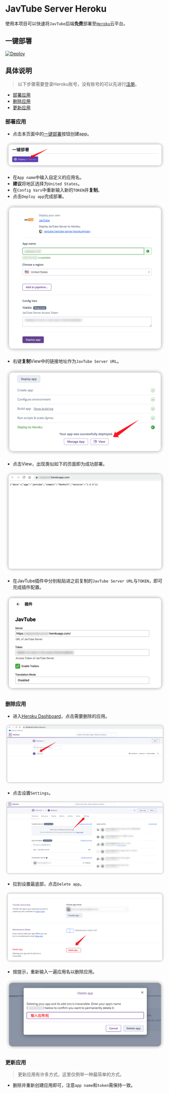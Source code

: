 # JavTube Server Heroku

使用本项目可以快速将`JavTube`后端**免费**部署至[`Heroku`](https://heroku.com)云平台。

## 一键部署

[![Deploy](https://www.herokucdn.com/deploy/button.svg)](https://heroku.com/deploy)

## 具体说明

> 以下步骤需要登录Heroku账号，没有账号的可以先进行[注册](https://signup.heroku.com/)。

- [部署应用](#部署应用)
- [删除应用](#删除应用)
- [更新应用](#更新应用)

### 部署应用

- 点击本页面中的[一键部署](#一键部署)按钮创建app。

![deploy](images/deploy.png)

- 在`App name`中输入自定义的应用名。
- **建议**将地区选择为`United States`。
- 在`Config Vars`中重新输入新的`TOKEN`并**复制**。
- 点击`Deploy app`完成部署。

![create](images/create.png)

- 右键**复制**View中的链接地址作为`JavTube Server URL`。

![view](images/view.png)

- 点击View，出现类似如下的页面即为成功部署。

![page](images/page.png)

- 在JavTube插件中分别粘贴进之前复制的`JavTube Server URL`与`TOKEN`，即可完成插件配置。

![plugin](images/plugin.png)

### 删除应用

- 进入[Heroku Dashboard](https://dashboard.heroku.com/apps)，点击需要删除的应用。

![dashboard](images/dashboard.png)

- 点击设置`Settings`。

![overview](images/overview.png)

- 拉到设置最底部，点击`Delete app`。

![settings](images/settings.png)

- 按提示，重新输入一遍应用名以删除应用。

![delete](images/delete.png)

### 更新应用

> 更新应用有许多方式，这里仅例举一种最简单的方式。

- 删除并重新创建应用即可，注意`app name`和`token`需保持一致。
